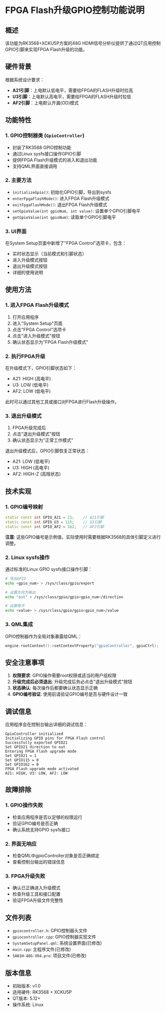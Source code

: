 # FPGA Flash升级GPIO控制功能说明

## 概述

该功能为RK3568+XCKU5P方案的48G HDMI信号分析仪提供了通过QT应用控制GPIO引脚来实现FPGA Flash升级的功能。

## 硬件背景

根据系统设计要求：
- **A21引脚**：上电默认低电平，需要给FPGA的FLASH升级时拉高
- **U3引脚**：上电默认高电平，需要给FPGA的FLASH升级时拉低
- **AF2引脚**：上电默认开漏(OD)模式

## 功能特性

### 1. GPIO控制器类 (`GpioController`)
- 封装了RK3568 GPIO控制功能
- 通过Linux sysfs接口操作GPIO引脚
- 提供FPGA Flash升级模式的进入和退出功能
- 支持QML界面直接调用

### 2. 主要方法
- `initializeGpio()`: 初始化GPIO引脚，导出到sysfs
- `enterFpgaFlashMode()`: 进入FPGA Flash升级模式
- `exitFpgaFlashMode()`: 退出FPGA Flash升级模式  
- `setGpioValue(int gpioNum, int value)`: 设置单个GPIO引脚电平
- `getGpioValue(int gpioNum)`: 读取单个GPIO引脚电平

### 3. UI界面
在System Setup页面中新增了"FPGA Control"选项卡，包含：
- 实时状态显示（当前模式和引脚状态）
- 进入升级模式按钮
- 退出升级模式按钮
- 详细的使用说明

## 使用方法

### 1. 进入FPGA Flash升级模式
1. 打开应用程序
2. 进入"System Setup"页面
3. 点击"FPGA Control"选项卡
4. 点击"进入升级模式"按钮
5. 确认状态显示为"FPGA Flash升级模式"

### 2. 执行FPGA升级
在升级模式下，GPIO引脚状态如下：
- A21: HIGH (高电平)
- U3: LOW (低电平)  
- AF2: LOW (低电平)

此时可以通过其他工具或接口对FPGA进行Flash升级操作。

### 3. 退出升级模式
1. FPGA升级完成后
2. 点击"退出升级模式"按钮
3. 确认状态显示为"正常工作模式"

退出升级模式后，GPIO引脚恢复正常状态：
- A21: LOW (低电平)
- U3: HIGH (高电平)
- AF2: HIGH-Z (高阻状态)

## 技术实现

### 1. GPIO编号映射
```cpp
static const int GPIO_A21 = 21;    // A21引脚
static const int GPIO_U3 = 115;    // U3引脚  
static const int GPIO_AF2 = 162;   // AF2引脚
```

**注意**: 这些GPIO编号是示例值，实际使用时需要根据RK3568的具体引脚定义进行调整。

### 2. Linux sysfs操作
通过标准的Linux GPIO sysfs接口操作引脚：
```bash
# 导出GPIO
echo <gpio_num> > /sys/class/gpio/export

# 设置方向为输出
echo "out" > /sys/class/gpio/gpio<gpio_num>/direction

# 设置电平
echo <value> > /sys/class/gpio/gpio<gpio_num>/value
```

### 3. QML集成
GPIO控制器作为全局对象暴露给QML：
```cpp
engine.rootContext()->setContextProperty("gpioController", gpioCtrl);
```

## 安全注意事项

1. **权限要求**: GPIO操作需要root权限或适当的用户组权限
2. **升级完成后必须退出**: 升级完成后务必点击"退出升级模式"按钮
3. **状态确认**: 每次操作后都要确认状态显示正确
4. **GPIO编号验证**: 使用前请验证GPIO编号是否与硬件设计一致

## 调试信息

应用程序会在控制台输出详细的调试信息：
```
GpioController initialized
Initializing GPIO pins for FPGA Flash control
Successfully exported GPIO21
Set GPIO21 direction to out
Entering FPGA Flash upgrade mode
Set GPIO21 = 1
Set GPIO115 = 0
Set GPIO162 = 0
FPGA Flash upgrade mode activated
A21: HIGH, U3: LOW, AF2: LOW
```

## 故障排除

### 1. GPIO操作失败
- 检查应用程序是否以足够的权限运行
- 验证GPIO编号是否正确
- 确认系统支持GPIO sysfs接口

### 2. 界面无响应
- 检查QML中gpioController对象是否正确绑定
- 查看控制台输出的错误信息

### 3. FPGA升级失败
- 确认已正确进入升级模式
- 检查升级工具和接口配置
- 验证FPGA升级文件完整性

## 文件列表

- `gpiocontroller.h`: GPIO控制器头文件
- `gpiocontroller.cpp`: GPIO控制器实现文件
- `SystemSetupPanel.qml`: 系统设置界面(已修改)
- `main.cpp`: 主程序文件(已修改)
- `SA01H-48G-V04.pro`: 项目文件(已修改)

## 版本信息

- 初始版本: v1.0
- 适用硬件: RK3568 + XCKU5P
- QT版本: 5.12+
- 操作系统: Linux 